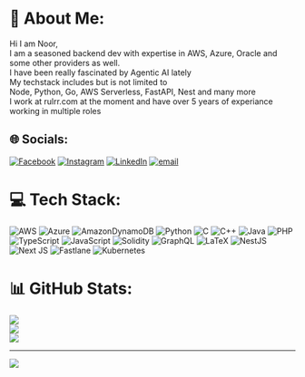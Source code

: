 # 💫 About Me:
Hi I am Noor,<br>I am a seasoned backend dev with expertise in AWS, Azure, Oracle and some other providers as well.<br>I have been really fascinated by Agentic AI lately<br>My techstack includes but is not limited to<br>Node, Python, Go, AWS Serverless, FastAPI, Nest and many more<br>I work at rulrr.com at the moment and have over 5 years of experiance working in multiple roles


## 🌐 Socials:
[![Facebook](https://img.shields.io/badge/Facebook-%231877F2.svg?logo=Facebook&logoColor=white)](https://facebook.com/nabi-noor) [![Instagram](https://img.shields.io/badge/Instagram-%23E4405F.svg?logo=Instagram&logoColor=white)](https://instagram.com/mightbenoor) [![LinkedIn](https://img.shields.io/badge/LinkedIn-%230077B5.svg?logo=linkedin&logoColor=white)](https://linkedin.com/in/nabi-noor) [![email](https://img.shields.io/badge/Email-D14836?logo=gmail&logoColor=white)](mailto:panhwarnabinoor@gmail.com) 

# 💻 Tech Stack:
![AWS](https://img.shields.io/badge/AWS-%23FF9900.svg?style=for-the-badge&logo=amazon-aws&logoColor=white) ![Azure](https://img.shields.io/badge/azure-%230072C6.svg?style=for-the-badge&logo=microsoftazure&logoColor=white) ![AmazonDynamoDB](https://img.shields.io/badge/Amazon%20DynamoDB-4053D6?style=for-the-badge&logo=Amazon%20DynamoDB&logoColor=white) ![Python](https://img.shields.io/badge/python-3670A0?style=for-the-badge&logo=python&logoColor=ffdd54) ![C](https://img.shields.io/badge/c-%2300599C.svg?style=for-the-badge&logo=c&logoColor=white) ![C++](https://img.shields.io/badge/c++-%2300599C.svg?style=for-the-badge&logo=c%2B%2B&logoColor=white) ![Java](https://img.shields.io/badge/java-%23ED8B00.svg?style=for-the-badge&logo=openjdk&logoColor=white) ![PHP](https://img.shields.io/badge/php-%23777BB4.svg?style=for-the-badge&logo=php&logoColor=white) ![TypeScript](https://img.shields.io/badge/typescript-%23007ACC.svg?style=for-the-badge&logo=typescript&logoColor=white) ![JavaScript](https://img.shields.io/badge/javascript-%23323330.svg?style=for-the-badge&logo=javascript&logoColor=%23F7DF1E) ![Solidity](https://img.shields.io/badge/Solidity-%23363636.svg?style=for-the-badge&logo=solidity&logoColor=white) ![GraphQL](https://img.shields.io/badge/-GraphQL-E10098?style=for-the-badge&logo=graphql&logoColor=white) ![LaTeX](https://img.shields.io/badge/latex-%23008080.svg?style=for-the-badge&logo=latex&logoColor=white) ![NestJS](https://img.shields.io/badge/nestjs-%23E0234E.svg?style=for-the-badge&logo=nestjs&logoColor=white) ![Next JS](https://img.shields.io/badge/Next-black?style=for-the-badge&logo=next.js&logoColor=white) ![Fastlane](https://img.shields.io/badge/fastlane-%2382bd4e.svg?style=for-the-badge&logo=fastlane&logoColor=black) ![Kubernetes](https://img.shields.io/badge/kubernetes-%23326ce5.svg?style=for-the-badge&logo=kubernetes&logoColor=white)
# 📊 GitHub Stats:
![](https://github-readme-stats.vercel.app/api?username=nabi-noor&theme=dark&hide_border=false&include_all_commits=true&count_private=true)<br/>
![](https://nirzak-streak-stats.vercel.app/?user=nabi-noor&theme=dark&hide_border=false)<br/>
![](https://github-readme-stats.vercel.app/api/top-langs/?username=nabi-noor&theme=dark&hide_border=false&include_all_commits=true&count_private=true&layout=compact)

---
[![](https://visitcount.itsvg.in/api?id=nabi-noor&icon=0&color=0)](https://visitcount.itsvg.in)

<!-- Proudly created with GPRM ( https://gprm.itsvg.in ) -->
